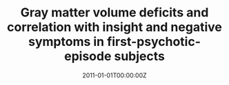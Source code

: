 ---
title: "Gray matter volume deficits and correlation with insight and negative symptoms in first-psychotic-episode subjects"
authors:
- Daniel Bergé
- Susana Carmona
- Ana Bielsa
- Mariana Rovira
- Purificación Salgado
- Óscar Vilarroya Oliver
date: "2011-01-01T00:00:00Z"
doi: ""
publishDate: "2011-01-01T00:00:00Z"
publication_types: ["2"]
publication: "In *Acta Psychiatr Scand*"
tags:
- Otros
featured: false
links:
- name: Link
  url: https://pubmed.ncbi.nlm.nih.gov/21054282/
---